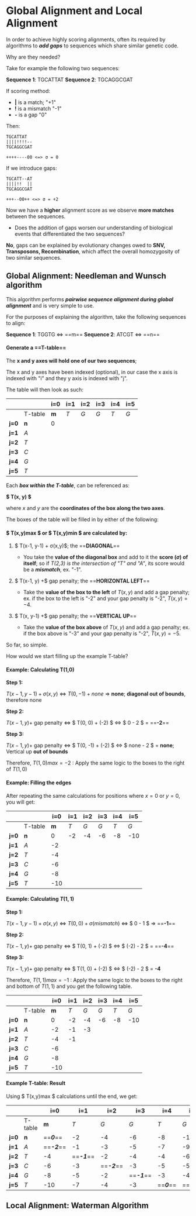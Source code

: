 # Global Alignment and Local Alignment

In order to achieve highly scoring alignments, often its required by algorithms to ***add gaps*** to sequences which share similar genetic code.

Why are they needed?

Take for example the following two sequences:

__Sequence 1__: TGCATTAT
__Sequence 2__: TGCAGGCGAT

If scoring method:

* **|** is a match; "+1"
* **!** is a mismatch "-1"
* **-** is a gap "0"

Then: 

```
TGCATTAT
||||!!!!--
TGCAGGCGAT

++++----00 <=> σ = 0 
```

If we introduce gaps:

```
TGCATT--AT
||||!!  ||
TGCAGGCGAT

+++--00++ <=> σ = +2
```
Now we have a **higher** alignment score as we observe **more matches** between the sequences. 

* Does the addition of gaps worsen our understanding of biological events that differentiated the two sequences?

**No**, gaps can be explained by evolutionary changes owed to **SNV, Transposons, Recombination**, which affect the overall homozygosity of two similar sequences.

## Global Alignment: Needleman and Wunsch algorithm

This algorithm performs ***pairwise sequence alignment during global alignment*** and is very simple to use.

For the purposes of explaining the algorithm, take the following sequences to align:

**Sequence 1**: TGGTG <=> ==m==
**Sequence 2**: ATCGT <=> ==n==

#### Generate a ==**T-table**==

The **x and y axes will hold one of our two sequences**;

The x and y axes have been indexed (optional), in our case the x axis is indexed with "i" and they y axis is indexed with "j".

The table will then look as such:

|  |  | i=0 | i=1 | i=2 | i=3 | i=4 | i=5 |
| :---- | :---- | ----- | :---- | :---- | :---- | :---- | :---- |
|  | T-table | **m** | *T* | *G* | *G* | *T* | *G* |
| **j=0** | **n** | 0 |  |  |  |  |  |
| **j=1** | *A* |  |  |  |  |  |  |
| **j=2** | *T* |  |  |  |  |  |  |
| **j=3** | *C* |  |  |  |  |  |  |
| **j=4** | *G* |  |  |  |  |  |  |
| **j=5** | *T* |  |  |  |  |  |  |

Each ***box within the T-table***, can be referenced as:

**$ T(x, y) $**

where $x$ and $y$ are the **coordinates of the box along the two axes**.

The boxes of the table will be filled in by either of the following:

#### $ T(x,y)max $ or $ T(x,y)min $ are calculated by:

1. $ T(x-1, y-1) + σ(x,y)$; the ==**DIAGONAL**==

    - You take the **value of the diagonal box** and add to it the **score ($σ$) of itself**; so if *T(2,3) is the intersection of "T" and "A"*, its score would be a ***mismatch***, ex. "-1".

2. $ T(x-1, y) +$ gap penalty; the ==**HORIZONTAL LEFT**==

    - Take the **value of the box to the left** of $T(x,y)$ and add a gap penalty; ex. if the box to the left is "-2" and your gap penalty is "-2", $T(x,y) = -4$.

3. $ T(x, y-1) +$ gap penalty; the ==**VERTICAL UP**==

    - Take the **value of the box above** of $T(x,y)$ and add a gap penalty; ex. if the box above is "-3" and your gap penalty is "-2", $T(x,y) = -5$.

So far, so simple.

How would we start filling up the example T-table?

#### Example: Calculating T(1,0)

**Step 1:**

$T(x-1, y-1) + σ(x,y)$ <=> $T(0, -1) + none$ => **none**; **diagonal out of bounds**, therefore none

**Step 2:**

$T(x-1, y) +$ gap penalty <=> $ T(0, 0) + (-2) $ <=> $ 0 - 2 $ = ==**-2**==

**Step 3:**

$T(x-1, y) +$ gap penalty <=> $ T(0, -1) + (-2) $ <=> $ none - 2 $ = **none**; Vertical up **out of bounds**

Therefore, $T(1,0)max = -2$
: Apply the same logic to the boxes to the right of $T(1,0)$

#### Example: Filling the edges

After repeating the same calculations for positions where $x=0$ or $y=0$, you will get:

|  |  | i=0 | i=1 | i=2 | i=3 | i=4 | i=5 |
| :---- | :---- | ----- | ----- | ----- | ----- | ----- | ----- |
|  | T-table | **m** | *T* | *G* | *G* | *T* | *G* |
| **j=0** | **n** | 0 | \-2 | \-4 | \-6 | \-8 | \-10 |
| **j=1** | *A* | \-2 |  |  |  |  |  |
| **j=2** | *T* | \-4 |  |  |  |  |  |
| **j=3** | *C* | \-6 |  |  |  |  |  |
| **j=4** | *G* | \-8 |  |  |  |  |  |
| **j=5** | *T* | \-10 |  |  |  |  |  |

#### Example: Calculating $T(1,1)$

**Step 1:**

$T(x-1, y-1) + σ(x,y)$ <=> $T(0, 0) + σ(mismatch)$ <=> $ 0 - 1 $ => ==**-1**==

**Step 2:**

$T(x-1, y) +$ gap penalty <=> $ T(0, 1) + (-2) $ <=> $ (-2) - 2 $ = ==**-4**==

**Step 3:**

$T(x-1, y) +$ gap penalty <=> $ T(1, 0) + (-2) $ <=> $ (-2) - 2 $ = **-4**

Therefore, $T(1,1)max = -1$
: Apply the same logic to the boxes to the right and bottom of $T(1,1)$ and you get the following table.

|  |  | i=0 | i=1 | i=2 | i=3 | i=4 | i=5 |
| :---- | :---- | ----- | ----- | ----- | ----- | ----- | ----- |
|  | T-table | **m** | *T* | *G* | *G* | *T* | *G* |
| **j=0** | **n** | 0 | \-2 | \-4 | \-6 | \-8 | \-10 |
| **j=1** | *A* | \-2 | \-1 | \-3 |  |  |  |
| **j=2** | *T* | \-4 | \-1 |  |  |  |  |
| **j=3** | *C* | \-6 |  |  |  |  |  |
| **j=4** | *G* | \-8 |  |  |  |  |  |
| **j=5** | *T* | \-10 |  |  |  |  |  |

#### Example T-table: Result

Using $ T(x,y)max $ calculations until the end, we get:

|  |  | i=0 | i=1 | i=2 | i=3 | i=4 | i=5 |
| :---- | :---- | ----- | ----- | ----- | ----- | ----- | ----- |
|  | T-table | **m** | *T* | *G* | *G* | *T* | *G* |
| **j=0** | **n** | ==***0***== | \-2 | \-4 | \-6 | \-8 | \-10 |
| **j=1** | *A* | ==***\-2***== | \-1 | \-3 | \-5 | \-7 | \-9 |
| **j=2** | *T* | \-4 | ==***\-1***== | \-2 | \-4 | \-4 | \-6 |
| **j=3** | *C* | \-6 | \-3 | ==***\-2***== | \-3 | \-5 | \-5 |
| **j=4** | *G* | \-8 | \-5 | \-2 |==***\-1***== | \-3 | \-4 |
| **j=5** | *T* | \-10 | \-7 | \-4 | \-3 | ==***0***== | ==***\-2***== |

## Local Alignment: Waterman Algorithm

